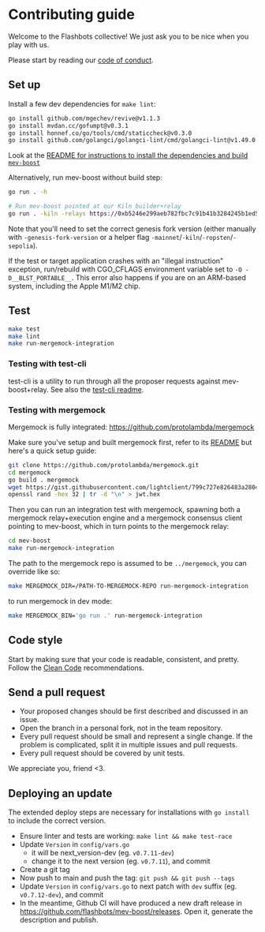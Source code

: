 # Contributing guide

Welcome to the Flashbots collective! We just ask you to be nice when you play with us.

Please start by reading our [code of conduct](CODE_OF_CONDUCT.md).

## Set up

Install a few dev dependencies for `make lint`:

```bash
go install github.com/mgechev/revive@v1.1.3
go install mvdan.cc/gofumpt@v0.3.1
go install honnef.co/go/tools/cmd/staticcheck@v0.3.0
go install github.com/golangci/golangci-lint/cmd/golangci-lint@v1.49.0
```

Look at the [README for instructions to install the dependencies and build `mev-boost`](README.md#installing)

Alternatively, run mev-boost without build step:

```bash
go run . -h

# Run mev-boost pointed at our Kiln builder+relay
go run . -kiln -relays https://0xb5246e299aeb782fbc7c91b41b3284245b1ed5206134b0028b81dfb974e5900616c67847c2354479934fc4bb75519ee1@builder-relay-kiln.flashbots.net
```

Note that you'll need to set the correct genesis fork version (either manually with `-genesis-fork-version` or a helper flag `-mainnet`/`-kiln`/`-ropsten`/`-sepolia`).

If the test or target application crashes with an "illegal instruction" exception, run/rebuild with CGO_CFLAGS environment variable set to `-O -D__BLST_PORTABLE__`. This error also happens if you are on an ARM-based system, including the Apple M1/M2 chip.

## Test

```bash
make test
make lint
make run-mergemock-integration
```

### Testing with test-cli

test-cli is a utility to run through all the proposer requests against mev-boost+relay. See also the [test-cli readme](cmd/test-cli/README.md).

### Testing with mergemock

Mergemock is fully integrated: https://github.com/protolambda/mergemock

Make sure you've setup and built mergemock first, refer to its [README](https://github.com/flashbots/mergemock#quick-start) but here's a quick setup guide:

```bash
git clone https://github.com/protolambda/mergemock.git
cd mergemock
go build . mergemock
wget https://gist.githubusercontent.com/lightclient/799c727e826483a2804fc5013d0d3e3d/raw/2e8824fa8d9d9b040f351b86b75c66868fb9b115/genesis.json
openssl rand -hex 32 | tr -d "\n" > jwt.hex
```

Then you can run an integration test with mergemock, spawning both a mergemock relay+execution engine and a mergemock consensus client pointing to mev-boost, which in turn points to the mergemock relay:

```bash
cd mev-boost
make run-mergemock-integration
```

The path to the mergemock repo is assumed to be `../mergemock`, you can override like so:

```bash
make MERGEMOCK_DIR=/PATH-TO-MERGEMOCK-REPO run-mergemock-integration
```

to run mergemock in dev mode:

```bash
make MERGEMOCK_BIN='go run .' run-mergemock-integration
```

## Code style

Start by making sure that your code is readable, consistent, and pretty.
Follow the [Clean Code](https://flashbots.notion.site/Clean-Code-13016c5c7ca649fba31ae19d797d7304) recommendations.

## Send a pull request

- Your proposed changes should be first described and discussed in an issue.
- Open the branch in a personal fork, not in the team repository.
- Every pull request should be small and represent a single change. If the problem is complicated, split it in multiple issues and pull requests.
- Every pull request should be covered by unit tests.

We appreciate you, friend <3.

## Deploying an update

The extended deploy steps are necessary for installations with `go install` to include the correct version.

* Ensure linter and tests are working: `make lint && make test-race`
* Update `Version` in `config/vars.go`
  * it will be next_version-dev (eg. `v0.7.11-dev`)
  * change it to the next version (eg. `v0.7.11`), and commit
* Create a git tag
* Now push to main and push the tag: `git push && git push --tags`
* Update `Version` in `config/vars.go` to next patch with `dev` suffix (eg. `v0.7.12-dev`), and commit
* In the meantime, Github CI will have produced a new draft release in https://github.com/flashbots/mev-boost/releases. Open it, generate the description and publish.
